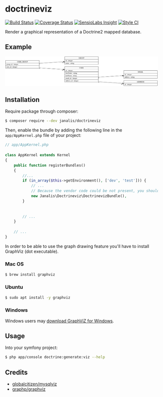 # doctrineviz

[![Build Status](https://travis-ci.org/janalis/doctrineviz.svg?branch=master)](https://travis-ci.org/janalis/doctrineviz)
[![Coverage Status](https://coveralls.io/repos/github/janalis/doctrineviz/badge.svg?branch=master)](https://coveralls.io/github/janalis/doctrineviz?branch=master)
[![SensioLabs Insight](https://img.shields.io/sensiolabs/i/dc69f3e1-060d-4ac8-9fb2-94ced25992f2.svg)](https://insight.sensiolabs.com/projects/dc69f3e1-060d-4ac8-9fb2-94ced25992f2)
[![Style CI](https://styleci.io/repos/79649553/shield?style=flat)](https://styleci.io/repos/79649553)

Render a graphical representation of a Doctrine2 mapped database.

## Example

![Example](example.png)

## Installation

Require package through composer:
```bash
$ composer require --dev janalis/doctrineviz
```

Then, enable the bundle by adding the following line in the `app/AppKernel.php` file of your project:
```php
// app/AppKernel.php

class AppKernel extends Kernel
{
    public function registerBundles()
    {
        //...
        if (in_array($this->getEnvironment(), ['dev', 'test'])) {
            // ...
            // Because the vendor code could be not present, you should check if the bundle is here before using it.
            new Janalis\Doctrineviz\DoctrinevizBundle(),
        }


        // ...
    }

    // ...
}
```

In order to be able to use the graph drawing feature you'll have to install GraphViz (dot executable).

### Mac OS

```bash
$ brew install graphviz
```

### Ubuntu

```bash
$ sudo apt install -y graphviz
```

### Windows

Windows users may [download GraphViZ for Windows](http://www.graphviz.org/Download_windows.php).

## Usage

Into your symfony project:
```bash
$ php app/console doctrine:generate:viz --help
```

## Credits

- [globalcitizen/mysqlviz](https://github.com/globalcitizen/mysqlviz)
- [graphp/graphviz](https://github.com/graphp/graphviz)
